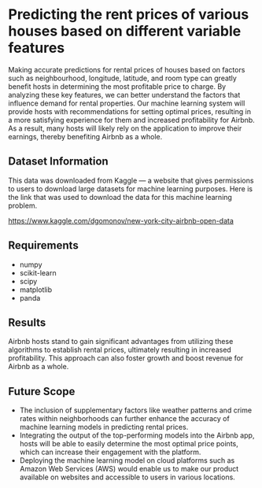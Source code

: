 # Predicting the rent prices of various houses based on different variable features
Making accurate predictions for rental prices of houses based on factors such as neighbourhood, longitude, latitude, and room type can greatly benefit hosts in determining the most profitable price to charge. By analyzing these key features, we can better understand the factors that influence demand for rental properties. Our machine learning system will provide hosts with recommendations for setting optimal prices, resulting in a more satisfying experience for them and increased profitability for Airbnb. As a result, many hosts will likely rely on the application to improve their earnings, thereby benefiting Airbnb as a whole.

## Dataset Information
This data was downloaded from Kaggle — a website that gives permissions to users to download large datasets for machine learning purposes. Here is the link that was used to download the data for this machine learning problem.

https://www.kaggle.com/dgomonov/new-york-city-airbnb-open-data

## Requirements
- numpy
- scikit-learn
- scipy
- matplotlib
- panda

## Results
Airbnb hosts stand to gain significant advantages from utilizing these algorithms to establish rental prices, ultimately resulting in increased profitability. This approach can also foster growth and boost revenue for Airbnb as a whole.
## Future Scope
- The inclusion of supplementary factors like weather patterns and crime rates within neighborhoods can further enhance the accuracy of machine learning models in predicting rental prices. 
- Integrating the output of the top-performing models into the Airbnb app, hosts will be able to easily determine the most optimal price points, which can increase their engagement with the platform. 
- Deploying the machine learning model on cloud platforms such as Amazon Web Services (AWS) would enable us to make our product available on websites and accessible to users in various locations.
